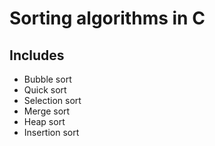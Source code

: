 # Sorting algorithms in C
## Includes
* Bubble sort
* Quick sort
* Selection sort
* Merge sort
* Heap sort
* Insertion sort
